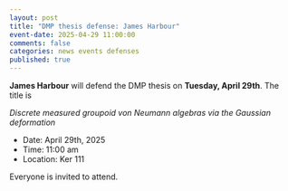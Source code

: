 ```yaml
---
layout: post
title: "DMP thesis defense: James Harbour"
event-date: 2025-04-29 11:00:00
comments: false
categories: news events defenses
published: true
---
```


**James Harbour** will defend the DMP thesis on **Tuesday, April 29th**. The title is

*Discrete measured groupoid von Neumann algebras via the Gaussian deformation*

- Date: April 29th, 2025
- Time: 11:00 am
- Location: Ker 111

Everyone is invited to attend.